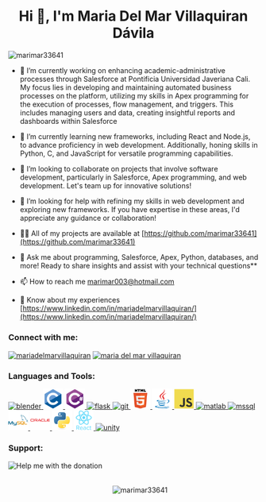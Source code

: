 <h1 align="center">Hi 👋, I'm Maria Del Mar Villaquiran Dávila</h1>
<p align="left"> <img src="https://komarev.com/ghpvc/?username=marimar33641&label=Profile%20views&color=0e75b6&style=flat" alt="marimar33641" /> </p>

- 🔭 I’m currently working on enhancing academic-administrative processes through Salesforce at Pontificia Universidad Javeriana Cali. My focus lies in developing and maintaining automated business processes on the platform, utilizing my skills in Apex programming for the execution of processes, flow management, and triggers. This includes managing users and data, creating insightful reports and dashboards within Salesforce

- 🌱 I’m currently learning new frameworks, including React and Node.js, to advance proficiency in web development. Additionally, honing skills in Python, C, and JavaScript for versatile programming capabilities.

- 👯 I’m looking to collaborate on projects that involve software development, particularly in Salesforce, Apex programming, and web development. Let's team up for innovative solutions!

- 🤝 I’m looking for help with refining my skills in web development and exploring new frameworks. If you have expertise in these areas, I'd appreciate any guidance or collaboration!

- 👨‍💻 All of my projects are available at [https://github.com/marimar33641](https://github.com/marimar33641)

- 💬 Ask me about programming, Salesforce, Apex, Python, databases, and more! Ready to share insights and assist with your technical questions**

- 📫 How to reach me marimar003@hotmail.com

- 📄 Know about my experiences [https://www.linkedin.com/in/mariadelmarvillaquiran/](https://www.linkedin.com/in/mariadelmarvillaquiran/)

<h3 align="left">Connect with me:</h3>
<p align="left">
<a href="https://linkedin.com/in/mariadelmarvillaquiran" target="blank"><img align="center" src="https://raw.githubusercontent.com/rahuldkjain/github-profile-readme-generator/master/src/images/icons/Social/linked-in-alt.svg" alt="mariadelmarvillaquiran" height="30" width="40" /></a>
<a href="https://fb.com/maria del mar villaquiran" target="blank"><img align="center" src="https://raw.githubusercontent.com/rahuldkjain/github-profile-readme-generator/master/src/images/icons/Social/facebook.svg" alt="maria del mar villaquiran" height="30" width="40" /></a>
</p>

<h3 align="left">Languages and Tools:</h3>
<p align="left"> <a href="https://www.blender.org/" target="_blank" rel="noreferrer"> <img src="https://download.blender.org/branding/community/blender_community_badge_white.svg" alt="blender" width="40" height="40"/> </a> <a href="https://www.cprogramming.com/" target="_blank" rel="noreferrer"> <img src="https://raw.githubusercontent.com/devicons/devicon/master/icons/c/c-original.svg" alt="c" width="40" height="40"/> </a> <a href="https://www.w3schools.com/cs/" target="_blank" rel="noreferrer"> <img src="https://raw.githubusercontent.com/devicons/devicon/master/icons/csharp/csharp-original.svg" alt="csharp" width="40" height="40"/> </a> <a href="https://flask.palletsprojects.com/" target="_blank" rel="noreferrer"> <img src="https://www.vectorlogo.zone/logos/pocoo_flask/pocoo_flask-icon.svg" alt="flask" width="40" height="40"/> </a> <a href="https://git-scm.com/" target="_blank" rel="noreferrer"> <img src="https://www.vectorlogo.zone/logos/git-scm/git-scm-icon.svg" alt="git" width="40" height="40"/> </a> <a href="https://www.w3.org/html/" target="_blank" rel="noreferrer"> <img src="https://raw.githubusercontent.com/devicons/devicon/master/icons/html5/html5-original-wordmark.svg" alt="html5" width="40" height="40"/> </a> <a href="https://www.java.com" target="_blank" rel="noreferrer"> <img src="https://raw.githubusercontent.com/devicons/devicon/master/icons/java/java-original.svg" alt="java" width="40" height="40"/> </a> <a href="https://developer.mozilla.org/en-US/docs/Web/JavaScript" target="_blank" rel="noreferrer"> <img src="https://raw.githubusercontent.com/devicons/devicon/master/icons/javascript/javascript-original.svg" alt="javascript" width="40" height="40"/> </a> <a href="https://www.mathworks.com/" target="_blank" rel="noreferrer"> <img src="https://upload.wikimedia.org/wikipedia/commons/2/21/Matlab_Logo.png" alt="matlab" width="40" height="40"/> </a> <a href="https://www.microsoft.com/en-us/sql-server" target="_blank" rel="noreferrer"> <img src="https://www.svgrepo.com/show/303229/microsoft-sql-server-logo.svg" alt="mssql" width="40" height="40"/> </a> <a href="https://www.mysql.com/" target="_blank" rel="noreferrer"> <img src="https://raw.githubusercontent.com/devicons/devicon/master/icons/mysql/mysql-original-wordmark.svg" alt="mysql" width="40" height="40"/> </a> <a href="https://www.oracle.com/" target="_blank" rel="noreferrer"> <img src="https://raw.githubusercontent.com/devicons/devicon/master/icons/oracle/oracle-original.svg" alt="oracle" width="40" height="40"/> </a> <a href="https://www.python.org" target="_blank" rel="noreferrer"> <img src="https://raw.githubusercontent.com/devicons/devicon/master/icons/python/python-original.svg" alt="python" width="40" height="40"/> </a> <a href="https://reactjs.org/" target="_blank" rel="noreferrer"> <img src="https://raw.githubusercontent.com/devicons/devicon/master/icons/react/react-original-wordmark.svg" alt="react" width="40" height="40"/> </a> <a href="https://unity.com/" target="_blank" rel="noreferrer"> <img src="https://www.vectorlogo.zone/logos/unity3d/unity3d-icon.svg" alt="unity" width="40" height="40"/> </a> </p>


<h3 align="left">Support:</h3>
<p><a href="https://www.buymeacoffee.com/Help me with the donation"> <img align="left" src="https://cdn.buymeacoffee.com/buttons/v2/default-yellow.png" height="50" width="210" alt="Help me with the donation" /></a></p><br><br>


<p><img align="center" src="https://github-readme-stats.vercel.app/api/top-langs?username=marimar33641&show_icons=true&locale=en&layout=compact" alt="marimar33641" /></p>


